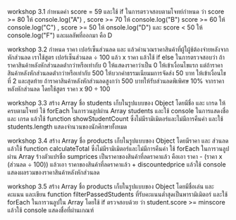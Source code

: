 workshop 3.1 กำหนดค่า score = 59 และใช้ if ในการตรวจสอบตามโจทย์กำหนด ว่า score >= 80 ให้ console.log("A") , score >= 70 ให้ console.log("B") score >= 60 ให้ console.log("C") , score >= 50 ให้ onsole.log("D") และ score < 50 ให้ console.log("F") และผลลัพที่ออกมา คือ D

workshop 3.2 กำหนด ราคา เปอร์เซ็นส่วนลด และ แล้วคํานวณราคาสินค้าที่ผู้ใผู้ช้ต้องจ่ายหลังจากหักส่วนลด เราใช้สูตร เปอร์เซ็นส่วนลด ÷ 100 แล้ว x ราคา แล้วใช้ if else ในการตรวจสอบว่า ถ้าราคาสินค้าหลังหักส่วนลดต่ํากว่าหรือเท่ากับ 0 ให้แสดงราคาว่าเป็น 0 ให้เข้าเงื่อนไขแรก แต่ถ้าราคาสินค้าหลังหักส่วนลดต่ํากว่าหรือเท่ากับ 500 ให้บวกค่าธรรมเนียมมการจัดส่ง 50 บาท ให้เข้าเงื่อนไขที่ 2 และสุดท้าย ถ้าราคาสินค้าหลังหักส่วนลดสูงกว่า 500 บาทให้รับส่วนลดพิเพิศษ 10% จากราคาหลังหักส่วนลด โดยใช้สูตร ราคา x 90 ÷ 100

workshop 3.3 สร้าง Array ชื่อ students เก็บในรูปแบบของ Object โดยมีชื่อ และ เกรด ให้ครบตามโจทย์ ใช้ forEach ในการวนลูปผ่าน Array students และใช้ console ในการแสดงชื่อ และ เกรด แล้วใช้ function showStudentCount ซึ่งไม่มีรามิเมิตอร์และไม่มีการคืนค่า และใช้ students.length แสดงจำนวนของนักศึกษาทั้งหมด

workshop 3.4 สร้าง Array ชื่อ products เก็บในรูปแบบของ Object โดยมีราคา และ ส่วนลด แล้วใช้ function calculateTotal ซึ่งไม่มีรามิเมิตอร์และไม่มีการคืนค่า ใช้ forEach ในการวนลูปผ่าน Array ร้างตัวแปรชื่อ sumprices เป็นราคาของสินค้าที่ลดราคาแล้ว คือเอา ราคา - (ราคา x (ส่วนลด ÷ 100)) แล้วเอา ราคาของสินค้าที่ลดราคาแล้ว + discountedprice แล้วใช้ console แสดงผลรวมของราคาสินค้าหลังหักส่วนลด

workshop 3.5 สร้าง Array ชื่อ products เก็บในรูปแบบของ Object โดยมีชื่อเล่น และ คะแนน และเขียน function filterPassedStudents ที่รับคะแนนต่ำสุดเป็นพารามิเมิตอร์ และใช้ forEach ในการวนลูปใน Array โดยใช้ if ตรวจสอบด้วย ว่า student.score >= minscore แล้วใช้ console แสดงชื่อที่ผ่านเกณฑ์
